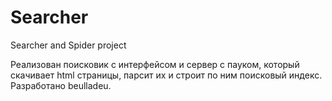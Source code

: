 # Searcher
Searcher and Spider project

Реализован поисковик с интерфейсом и сервер с пауком, который скачивает html страницы, парсит их и строит по ним поисковый индекс. Разработано beulladeu.
